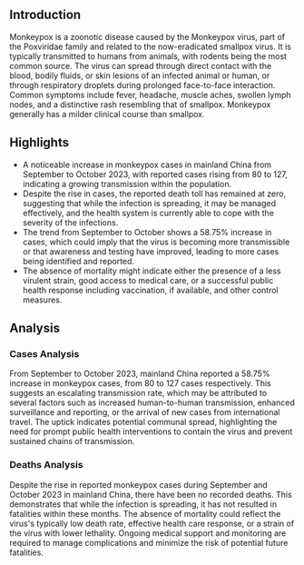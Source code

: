 ## Introduction

Monkeypox is a zoonotic disease caused by the Monkeypox virus, part of the Poxviridae family and related to the now-eradicated smallpox virus. It is typically transmitted to humans from animals, with rodents being the most common source. The virus can spread through direct contact with the blood, bodily fluids, or skin lesions of an infected animal or human, or through respiratory droplets during prolonged face-to-face interaction. Common symptoms include fever, headache, muscle aches, swollen lymph nodes, and a distinctive rash resembling that of smallpox. Monkeypox generally has a milder clinical course than smallpox.

## Highlights

- A noticeable increase in monkeypox cases in mainland China from September to October 2023, with reported cases rising from 80 to 127, indicating a growing transmission within the population. <br/>
- Despite the rise in cases, the reported death toll has remained at zero, suggesting that while the infection is spreading, it may be managed effectively, and the health system is currently able to cope with the severity of the infections. <br/>
- The trend from September to October shows a 58.75% increase in cases, which could imply that the virus is becoming more transmissible or that awareness and testing have improved, leading to more cases being identified and reported. <br/>
- The absence of mortality might indicate either the presence of a less virulent strain, good access to medical care, or a successful public health response including vaccination, if available, and other control measures. <br/>

## Analysis

### Cases Analysis
From September to October 2023, mainland China reported a 58.75% increase in monkeypox cases, from 80 to 127 cases respectively. This suggests an escalating transmission rate, which may be attributed to several factors such as increased human-to-human transmission, enhanced surveillance and reporting, or the arrival of new cases from international travel. The uptick indicates potential communal spread, highlighting the need for prompt public health interventions to contain the virus and prevent sustained chains of transmission.

### Deaths Analysis
Despite the rise in reported monkeypox cases during September and October 2023 in mainland China, there have been no recorded deaths. This demonstrates that while the infection is spreading, it has not resulted in fatalities within these months. The absence of mortality could reflect the virus's typically low death rate, effective health care response, or a strain of the virus with lower lethality. Ongoing medical support and monitoring are required to manage complications and minimize the risk of potential future fatalities.
